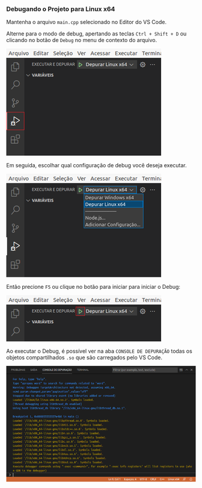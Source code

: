 ### Debugando o Projeto para Linux x64

Mantenha o arquivo `main.cpp` selecionado no Editor do VS Code.

Alterne para o modo de debug, apertando as teclas `Ctrl + Shift + D` ou clicando no botão de `Debug` no menu de contexto do arquivo.

![debug button linux](./images/debug-button-linux.png)

Em seguida, escolhar qual configuração de debug você deseja executar.

![choose debugging linux](./images/choose-debugging-linux.png)

Então precione `F5` ou clique no botão para iniciar para iniciar o Debug:

![run debug button linux](./images/run-debug-button-linux.png)

Ao executar o Debug, é possível ver na aba `CONSOLE DE DEPURAÇÃO` todas os objetos compartilhados `.so` que são carregados pelo VS Code.

![loading so](./images/loading-so.png)
